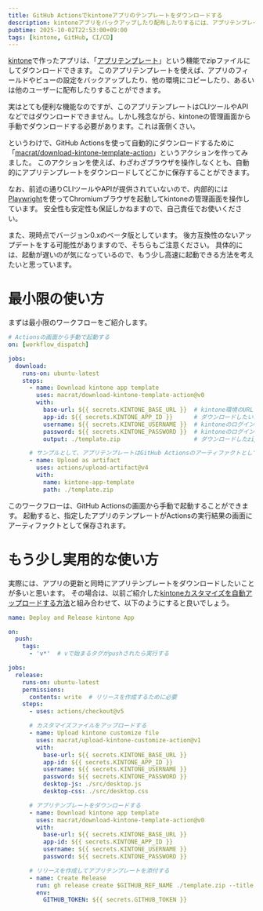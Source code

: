```yaml
---
title: GitHub Actionsでkintoneアプリのテンプレートをダウンロードする
description: kintoneアプリをバックアップしたり配布したりするには、アプリテンプレート機能を使うと便利です。しかし、更新のたびに手動でダウンロードするのは面倒……ということで、GitHub Actionsを使って自動的にダウンロードする方法を紹介します。
pubtime: 2025-10-02T22:53:00+09:00
tags: [kintone, GitHub, CI/CD]
---
```


[kintone](https://kintone.cybozu.co.jp/)で作ったアプリは、「[アプリテンプレート](https://jp.cybozu.help/k/ja/app/setup/template/whats_template.html)」という機能でzipファイルにしてダウンロードできます。
このアプリテンプレートを使えば、アプリのフィールドやビューの設定をバックアップしたり、他の環境にコピーしたり、あるいは他のユーザーに配布したりすることができます。

実はとても便利な機能なのですが、このアプリテンプレートはCLIツールやAPIなどではダウンロードできません。しかし残念ながら、kintoneの管理画面から手動でダウンロードする必要があります。これは面倒くさい。

というわけで、GitHub Actionsを使って自動的にダウンロードするために「[macrat/download-kintone-template-action](https://github.com/macrat/download-kintone-template-action)」というアクションを作ってみました。
このアクションを使えば、わざわざブラウザを操作しなくとも、自動的にアプリテンプレートをダウンロードしてどこかに保存することができます。

なお、前述の通りCLIツールやAPIが提供されていないので、内部的には[Playwright](https://playwright.dev/)を使ってChromiumブラウザを起動してkintoneの管理画面を操作しています。
安全性も安定性も保証しかねますので、自己責任でお使いください。

また、現時点でバージョン0.xのベータ版としています。
後方互換性のないアップデートをする可能性がありますので、そちらもご注意ください。
具体的には、起動が遅いのが気になっているので、もう少し高速に起動できる方法を考えたいと思っています。


# 最小限の使い方

まずは最小限のワークフローをご紹介します。

```yaml
# Actionsの画面から手動で起動する
on: [workflow_dispatch]

jobs:
  download:
    runs-on: ubuntu-latest
    steps:
      - name: Download kintone app template
        uses: macrat/download-kintone-template-action@v0
        with:
          base-url: ${{ secrets.KINTONE_BASE_URL }}  # kintone環境のURL (例: https://example.cybozu.com)
          app-id: ${{ secrets.KINTONE_APP_ID }}      # ダウンロードしたいアプリのID
          username: ${{ secrets.KINTONE_USERNAME }}  # kintoneのログインユーザー名
          password: ${{ secrets.KINTONE_PASSWORD }}  # kintoneのログインパスワード
          output: ./template.zip                     # ダウンロードしたzipファイルの保存先 (省略すると template.zip になる)

      # サンプルとして、アプリテンプレートはGitHub Actionsのアーティファクトとして保存する
      - name: Upload as artifact
        uses: actions/upload-artifact@v4
        with:
          name: kintone-app-template
          path: ./template.zip
```

このワークフローは、GitHub Actionsの画面から手動で起動することができます。
起動すると、指定したアプリのテンプレートがActionsの実行結果の画面にアーティファクトとして保存されます。


# もう少し実用的な使い方

実際には、アプリの更新と同時にアプリテンプレートをダウンロードしたいことが多いと思います。
その場合は、以前ご紹介した[kintoneカスタマイズを自動アップロードする方法](/blog/2025/08/upload-kintone-customize-from-github-actions)と組み合わせて、以下のようにすると良いでしょう。

```yaml
name: Deploy and Release kintone App

on:
  push:
    tags:
      - 'v*'  # vで始まるタグがpushされたら実行する

jobs:
  release:
    runs-on: ubuntu-latest
    permissions:
      contents: write  # リリースを作成するために必要
    steps:
      - uses: actions/checkout@v5

      # カスタマイズファイルをアップロードする
      - name: Upload kintone customize file
        uses: macrat/upload-kintone-customize-action@v1
        with:
          base-url: ${{ secrets.KINTONE_BASE_URL }}
          app-id: ${{ secrets.KINTONE_APP_ID }}
          username: ${{ secrets.KINTONE_USERNAME }}
          password: ${{ secrets.KINTONE_PASSWORD }}
          desktop-js: ./src/desktop.js
          desktop-css: ./src/desktop.css

      # アプリテンプレートをダウンロードする
      - name: Download kintone app template
        uses: macrat/download-kintone-template-action@v0
        with:
          base-url: ${{ secrets.KINTONE_BASE_URL }}
          app-id: ${{ secrets.KINTONE_APP_ID }}
          username: ${{ secrets.KINTONE_USERNAME }}
          password: ${{ secrets.KINTONE_PASSWORD }}

      # リリースを作成してアプリテンプレートを添付する
      - name: Create Release
        run: gh release create $GITHUB_REF_NAME ./template.zip --title $GITHUB_REF_NAME --generate-notes
        env:
          GITHUB_TOKEN: ${{ secrets.GITHUB_TOKEN }}
```
